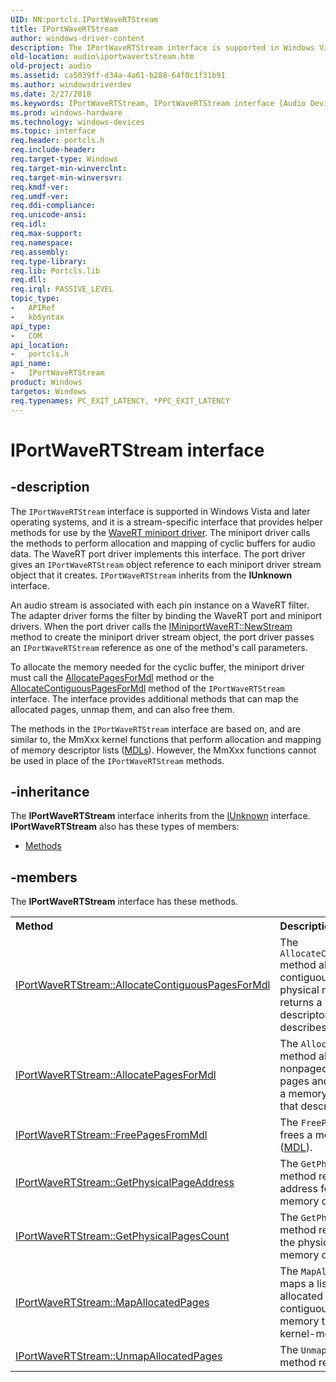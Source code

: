 ```yaml
---
UID: NN:portcls.IPortWaveRTStream
title: IPortWaveRTStream
author: windows-driver-content
description: The IPortWaveRTStream interface is supported in Windows Vista and later operating systems, and it is a stream-specific interface that provides helper methods for use by the WaveRT miniport driver.
old-location: audio\iportwavertstream.htm
old-project: audio
ms.assetid: ca5039ff-d34a-4a61-b288-64f0c1f31b91
ms.author: windowsdriverdev
ms.date: 2/27/2018
ms.keywords: IPortWaveRTStream, IPortWaveRTStream interface [Audio Devices], IPortWaveRTStream interface [Audio Devices], described, audio.iportwavertstream, audmp-routines_485f04fa-bdd1-4b92-bb3b-4f8653393811.xml, portcls/IPortWaveRTStream
ms.prod: windows-hardware
ms.technology: windows-devices
ms.topic: interface
req.header: portcls.h
req.include-header: 
req.target-type: Windows
req.target-min-winverclnt: 
req.target-min-winversvr: 
req.kmdf-ver: 
req.umdf-ver: 
req.ddi-compliance: 
req.unicode-ansi: 
req.idl: 
req.max-support: 
req.namespace: 
req.assembly: 
req.type-library: 
req.lib: Portcls.lib
req.dll: 
req.irql: PASSIVE_LEVEL
topic_type:
-	APIRef
-	kbSyntax
api_type:
-	COM
api_location:
-	portcls.h
api_name:
-	IPortWaveRTStream
product: Windows
targetos: Windows
req.typenames: PC_EXIT_LATENCY, *PPC_EXIT_LATENCY
---
```


# IPortWaveRTStream interface


## -description


The <code>IPortWaveRTStream</code> interface is supported in Windows Vista and later operating systems, and it is a stream-specific interface that provides helper methods for use by the <a href="https://msdn.microsoft.com/154dc921-424f-4021-8f17-5482ceef99a8">WaveRT miniport driver</a>. The miniport driver calls the methods to perform allocation and mapping of cyclic buffers for audio data. The WaveRT port driver implements this interface. The port driver gives an <code>IPortWaveRTStream</code> object reference to each miniport driver stream object that it creates. <code>IPortWaveRTStream</code> inherits from the <b>IUnknown</b> interface.

An audio stream is associated with each pin instance on a WaveRT filter. The adapter driver forms the filter by binding the WaveRT port and miniport drivers. When the port driver calls the <a href="https://msdn.microsoft.com/efd2eea8-2b05-49a2-b136-a3e1e3e739c5">IMiniportWaveRT::NewStream </a> method to create the miniport driver stream object, the port driver passes an <code>IPortWaveRTStream</code> reference as one of the method's call parameters.

To allocate the memory needed for the cyclic buffer, the miniport driver must call the <a href="https://msdn.microsoft.com/44839b9e-f206-49e6-a9f6-14e79d1e0ae2">AllocatePagesForMdl</a> method or the <a href="https://msdn.microsoft.com/976f7e83-9b2a-4e1b-ab76-76d8e9711bff">AllocateContiguousPagesForMdl</a> method of the <code>IPortWaveRTStream</code> interface. The interface provides additional methods that can map the allocated pages, unmap them, and can also free them.

The methods in the <code>IPortWaveRTStream</code> interface are based on, and are similar to, the MmXxx kernel functions that perform allocation and mapping of memory descriptor lists (<a href="..\wdm\ns-wdm-_mdl.md">MDLs</a>). However, the MmXxx functions cannot be used in place of the <code>IPortWaveRTStream</code> methods. 


## -inheritance

The <b xmlns:loc="http://microsoft.com/wdcml/l10n">IPortWaveRTStream</b> interface inherits from the <a href="https://msdn.microsoft.com/33f1d79a-33fc-4ce5-a372-e08bda378332">IUnknown</a> interface. <b>IPortWaveRTStream</b> also has these types of members:
<ul>
<li><a href="https://docs.microsoft.com/">Methods</a></li>
</ul>

## -members

The <b>IPortWaveRTStream</b> interface has these methods.
<table class="members" id="memberListMethods">
<tr>
<th align="left" width="37%">Method</th>
<th align="left" width="63%">Description</th>
</tr>
<tr data="declared;">
<td align="left" width="37%">
<a href="https://msdn.microsoft.com/library/windows/hardware/ff536924">IPortWaveRTStream::AllocateContiguousPagesForMdl</a>
</td>
<td align="left" width="63%">
The <code>AllocateContiguousPagesForMdl</code> method allocates a list of contiguous, nonpaged, physical memory pages and returns a pointer to a memory descriptor list (<a href="..\wdm\ns-wdm-_mdl.md">MDL</a>) that describes them.

</td>
</tr>
<tr data="declared;">
<td align="left" width="37%">
<a href="https://msdn.microsoft.com/library/windows/hardware/ff536925">IPortWaveRTStream::AllocatePagesForMdl</a>
</td>
<td align="left" width="63%">
The <code>AllocatePagesForMdl</code> method allocates a list of nonpaged physical memory pages and returns a pointer to a memory descriptor list (<a href="..\wdm\ns-wdm-_mdl.md">MDL</a>) that describes them.

</td>
</tr>
<tr data="declared;">
<td align="left" width="37%">
<a href="https://msdn.microsoft.com/library/windows/hardware/ff536926">IPortWaveRTStream::FreePagesFromMdl</a>
</td>
<td align="left" width="63%">
The <code>FreePagesFromMdl</code> method frees a memory descriptor list (<a href="..\wdm\ns-wdm-_mdl.md">MDL</a>).

</td>
</tr>
<tr data="declared;">
<td align="left" width="37%">
<a href="https://msdn.microsoft.com/library/windows/hardware/ff536928">IPortWaveRTStream::GetPhysicalPageAddress</a>
</td>
<td align="left" width="63%">
The <code>GetPhysicalPageAddress</code> method returns the physical address for a page within a memory descriptor list (<a href="..\wdm\ns-wdm-_mdl.md">MDL</a>).

</td>
</tr>
<tr data="declared;">
<td align="left" width="37%">
<a href="https://msdn.microsoft.com/library/windows/hardware/ff536930">IPortWaveRTStream::GetPhysicalPagesCount</a>
</td>
<td align="left" width="63%">
The <code>GetPhysicalPagesCount</code> method returns the count of the physical pages in a memory descriptor list (<a href="..\wdm\ns-wdm-_mdl.md">MDL</a>).

</td>
</tr>
<tr data="declared;">
<td align="left" width="37%">
<a href="https://msdn.microsoft.com/library/windows/hardware/ff536932">IPortWaveRTStream::MapAllocatedPages</a>
</td>
<td align="left" width="63%">
The <code>MapAllocatedPages</code> method maps a list of previously allocated physical pages into a contiguous block of virtual memory that is accessible from kernel-mode.

</td>
</tr>
<tr data="declared;">
<td align="left" width="37%">
<a href="https://msdn.microsoft.com/library/windows/hardware/ff536934">IPortWaveRTStream::UnmapAllocatedPages</a>
</td>
<td align="left" width="63%">
The <code>UnmapAllocatedPages</code> method releases a mapping.

</td>
</tr>
</table> 

